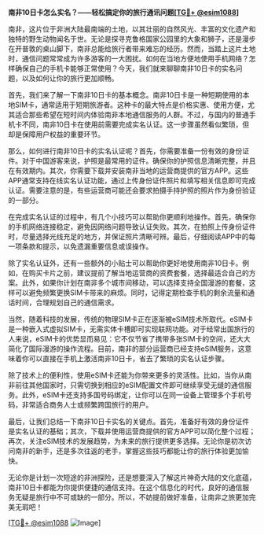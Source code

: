 **南非10日卡怎么实名？——轻松搞定你的旅行通讯问题[[TG💪+ @esim1088](https://t.me/s/esim1088)]**

南非，这片位于非洲大陆最南端的土地，以其壮丽的自然风光、丰富的文化遗产和独特的野生动物闻名于世。无论是探寻克鲁格国家公园里的大象和狮子，还是漫步在开普敦的桌山脚下，南非总能给旅行者带来难忘的经历。然而，当踏上这片土地时，通信问题常常成为许多游客的一大困扰。如何在当地方便地使用手机网络？怎样确保自己的手机卡能够正常使用？今天，我们就来聊聊南非10日卡的实名问题，以及如何让你的旅行更加顺畅。

首先，我们来了解一下南非10日卡的基本概念。南非10日卡是一种短期使用的本地SIM卡，通常适用于短期旅游者。这种卡的最大特点是价格实惠、使用方便，尤其适合那些希望在短时间内体验南非本地通信服务的人群。不过，与国内的普通手机卡不同，南非10日卡在使用前需要完成实名认证。这一步骤虽然看似繁琐，但却是保障用户权益的重要环节。

那么，如何进行南非10日卡的实名认证呢？首先，你需要准备一份有效的身份证件。对于中国游客来说，护照是最常用的证件。确保你的护照信息清晰完整，并且在有效期内。其次，你需要下载并安装南非当地的运营商提供的官方APP。这些APP通常支持在线实名认证功能，通过上传身份证件照片和填写相关信息即可完成认证。需要注意的是，有些运营商可能还会要求拍摄手持护照的照片作为身份验证的一部分。

在完成实名认证的过程中，有几个小技巧可以帮助你更顺利地操作。首先，确保你的手机网络连接稳定，避免因网络问题导致认证失败。其次，在拍照上传身份证件时，尽量选择光线充足的地方，并保证照片清晰可辨。最后，仔细阅读APP中的每一项条款和提示，以免遗漏重要信息或误操作。

除了实名认证外，还有一些额外的小贴士可以帮助你更好地使用南非10日卡。例如，在购买卡片之前，建议提前了解当地运营商的资费套餐，选择最适合自己的方案。此外，如果你计划在南非多个城市间移动，可以选择支持全国漫游的套餐，这样可以避免频繁更换SIM卡带来的麻烦。同时，记得定期检查手机的剩余流量和通话时间，合理规划自己的通信需求。

当然，随着科技的发展，传统的物理SIM卡正在逐渐被eSIM技术所取代。eSIM卡是一种嵌入式虚拟SIM卡，无需实体卡槽即可实现联网功能。对于经常出国旅行的人来说，eSIM卡的优势显而易见：它不仅节省了携带多张SIM卡的空间，还大大简化了国际漫游的操作流程。目前，南非的部分运营商已经支持eSIM服务，这意味着你可以直接在手机上激活南非10日卡，省去了繁琐的实名认证步骤。

除了技术上的便利性，使用eSIM卡还能为你带来更多的灵活性。比如，当你从南非前往其他国家时，只需切换到相应的eSIM配置文件即可继续享受无缝的通信服务。此外，eSIM卡还支持多国号码绑定，让你可以在同一设备上管理多个手机号码，非常适合商务人士或频繁跨国旅行的用户。

最后，让我们总结一下南非10日卡实名的关键点。首先，准备好有效的身份证件是实名认证的基础；其次，下载并使用运营商提供的官方APP可以简化整个过程；再次，关注eSIM技术的发展趋势，为未来的旅行提供更多选择。无论你是初次访问南非的新手，还是多次往返的老手，掌握这些技巧都能让你的旅行体验更加愉快。

无论你是计划一次短途的非洲探险，还是想要深入了解这片神奇大陆的文化底蕴，南非10日卡都能为你提供便捷的通信支持。在这个信息化的时代，良好的通信服务无疑是旅行中不可或缺的一部分。所以，不妨提前做好准备，让南非之旅更加完美无瑕吧！

[[TG💪+ @esim1088](https://t.me/s/esim1088) ![Image](https://i.postimg.cc/4NQfJmqS/Snipaste-2025-05-13-00-14-12.png)]